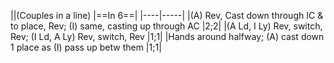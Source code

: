 ||(Couples in a line) |==In 6==|
|----|-----|
|(A) Rev, Cast down through IC & to place, Rev; (I) same, casting up through AC |2;2|
|(A Ld, I Ly) Rev, switch, Rev; (I Ld, A Ly) Rev, switch, Rev |1;1|
|Hands around halfway; (A) cast down 1 place as (I) pass up betw them |1;1|
